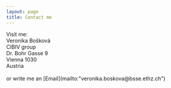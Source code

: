 ```yaml
---
layout: page
title: Contact me  
---
```


<div class="text-center">
Visit me:  <br/>
Veronika Bošková <br/> 
CIBIV group  <br/>
Dr. Bohr Gasse 9  <br/>
Vienna 1030 <br/>   
Austria  <br/>
<br/>
or write me an [Email](mailto:"veronika.boskova@bsse.ethz.ch")
</div>
